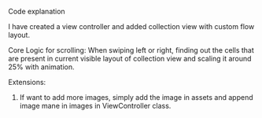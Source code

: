 Code explanation

I have created a view controller and added collection view with custom flow layout.

Core Logic for scrolling:
When swiping left or right, finding out the cells that are present in current visible layout of collection view and scaling it around 25% with animation.

Extensions:
1. If want to add more images, simply add the image in assets and append image mane in images in ViewController class.

